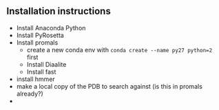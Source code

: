 ## Installation instructions 

- Install Anaconda Python 
- Install PyRosetta 
- Install promals
    - create a new conda env with `conda create --name py27 python=2` first 
    - Install Diaalite 
    - Install fast 
- install hmmer 
- make a local copy of the PDB to search against (is this in promals already?)
- 

